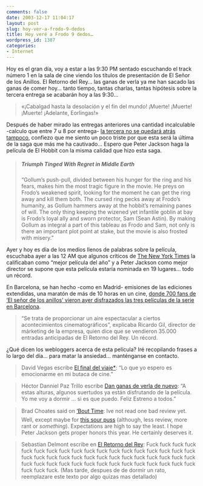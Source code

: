 ```yaml
---
comments: false
date: 2003-12-17 11:04:17
layout: post
slug: hoy-ver-a-frodo-9-dedos
title: Hoy veré a Frodo 9 dedos…
wordpress_id: 1387
categories:
- Internet
---
```


Hoy es el gran día, voy a estar a las 9:30 PM sentado escuchando el track número 1 en la sala de cine viendo los títulos de presentación de El Señor de los Anillos. El Retorno del Rey… las ganas de verla ya me han sacado las ganas de comer hoy… tanto tiempo, tantas charlas, tantas hipótesis sobre la tercera entrega se acabarán hoy a las 9:30…





> &laquo;¡Cabalgad hasta la desolación y el fin del mundo! ¡Muerte! ¡Muerte! ¡Muerte! ¡Adelante, Eorlingas!&raquo;





Después de haber mirado las entregas anteriores una cantidad incalculable -calculo que entre 7 u 8 por entrega- [la tercera no se quedará atrás tampoco](http://movies2.nytimes.com/2003/12/16/movies/16RING.html), confiezo que me siento un poco triste por que esta será la última de la saga que más me ha cautivado… Espero que Peter Jackson haga la película de El Hobbit con la misma calidad que hizo esta saga.





> ##### Triumph Tinged With Regret in Middle Earth
> 
> “Gollum’s push-pull, divided between his hunger for the ring and his fears, makes him the most tragic figure in the movie. He preys on Frodo’s weakened spirit, looking for the moment he can get the ring away and kill them both. The cursed ring pecks away at Frodo’s humanity, as Gollum hammers away at the hobbit’s remaining panes of will. The only thing keeping the wizened yet infantile goblin at bay is Frodo’s loyal ally and sworn protector, Sam (Sean Astin). By making Gollum as integral a part of this tableau as Frodo and Sam, not only is there an important plot point at stake, but the movie is also frosted with misery.”





Ayer y hoy es día de los medios llenos de palabras sobre la película, escuchaba ayer a las 12 AM que algunos críticos de [The New York Times](http://www.nytimes.com) la calificaban como “mejor película del año” y a Peter Jackson como mejor director se supone que esta película estaría nominada en 19 lugares… todo un récord.





En Barcelona, se han hecho -como en Madrid- emisiones de las ediciones extendidas, una maratón de más de 10 horas en un cine, [donde 700 fans de &#8216;El señor de los anillos’ vieron ayer disfrazados las tres películas de la serie en Barcelona](http://www.elperiodico.com/default.asp?idpublicacio_PK=5&idioma=CAS&idnoticia_PK=87661&idseccio_PK=15&h=031217).





> “Se trata de proporcionar un aire espectacular a ciertos acontecimientos cinematográficos”, explicaba Ricardo Gil, director de márketing de la empresa, quien dice que se vendieron 35.000 entradas anticipadas de El Retorno del Rey. Un récord.





¿Qué dicen los webloggers acerca de esta película? Iré recopilando frases a lo largo del día… para matar la ansiedad… manténganse en contacto.





> David Vegas escribe [El final del viaje*](http://chicle.bublegum.net/archives/001304.html): “Lo que yo espero es emocionarme en mi butaca de cine.”
> 
> 


> 
> Héctor Danniel Paz Trillo escribe [Dan ganas de verla de nuevo](http://www.openstyles.net/hdanniel/archivos/001109.php): “A estas alturas, algunos suertudos ya están disfrutando de la película. Yo me voy a dormir … si es que puedo. Feliz Estreno a todos.”
> 
> 


> 
> Brad Choates said on [&#8216;Bout Time](http://www.bradchoate.com/past/001765.php): Ive not read one bad review yet. Well, except maybe for [this sour puss](http://msnbc.msn.com/id/3718931/) (although, less review, more rant or _something_). Expectations are high to say the least. I hope Peter Jackson gets proper honors this year. He certainly deserves it.
> 
> 


> 
> Sebastian Delmont escribe en [El Retorno del Rey](http://www.zonageek.com/blog/archivos/2003/12/17-043909.php): Fuck fuck fuck fuck fuck fuck fuck fuck fuck fuck fuck fuck fuck fuck fuck fuck fuck fuck fuck fuck fuck fuck fuck fuck fuck fuck fuck fuck fuck fuck fuck fuck fuck fuck fuck fuck fuck fuck fuck fuck fuck fuck fuck fuck fuck fuck fuck fuck fuck. (Mas tarde, despues de de dormir un rato, reemplazare este texto por algo quizas mas detallado)
> 
> 






 
